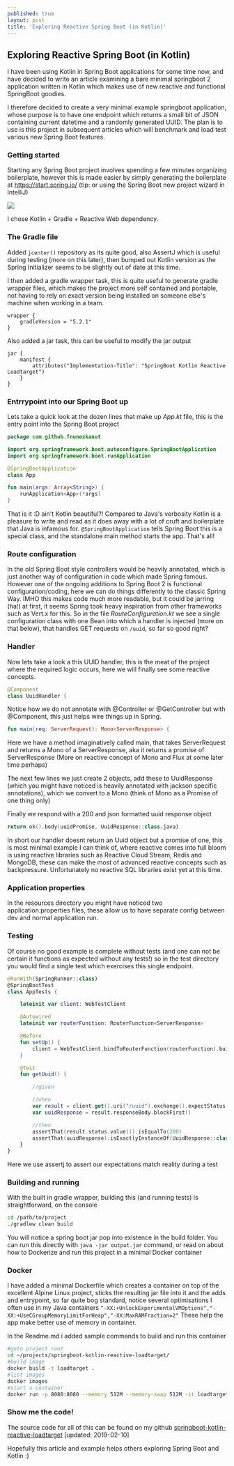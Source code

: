 ```yaml
---
published: true
layout: post
title: 'Exploring Reactive Spring Boot (in Kotlin)'
---
```

## Exploring Reactive Spring Boot (in Kotlin)

I have been using Kotlin in Spring Boot applications for some time now, and have decided to write an article examining a bare minimal springboot 2 application written in Kotlin which makes use of new reactive and functional SpringBoot goodies.

<!--more-->

I therefore decided to create a very minimal example springboot application, whose purpose is to have one endpoint which returns a small bit of JSON containing current datetime and a randomly generated UUID. The plan is to use is this project in subsequent articles which will benchmark and load test various new Spring Boot features.

### Getting started
Starting any Spring Boot project involves spending a few minutes organizing boilerplate, however this is made easier by simply generating the boilerplate at https://start.spring.io/ (tip: or using the Spring Boot new project wizard in IntelliJ)

![]({{site.baseurl}}/images/2019-01-02_01.png)

I chose Kotlin + Gradle + Reactive Web dependency.

### The Gradle file
Added ```jcenter()``` repository as its quite good, also AssertJ which is useful during testing (more on this later), then bumped out Kotlin version as the Spring Initializer seems to be slightly out of date at this time.

I then added a gradle wrapper task, this is quite useful to generate gradle wrapper files, which makes the project more self contained and portable, not having to rely on exact version being installed on someone else's machine when working in a team.
```
wrapper {
    gradleVersion = "5.2.1"
}
```

Also added a jar task, this can be useful to modify the jar output
```
jar {
    manifest {
        attributes("Implementation-Title": "SpringBoot Kotlin Reactive Loadtarget")
    }
}
```

### Entrrypoint into our Spring Boot up
Lets take a quick look at the dozen lines that make up *App.kt* file, this is the entry point into the Spring Boot project
```kotlin
package com.github.fnunezkanut

import org.springframework.boot.autoconfigure.SpringBootApplication
import org.springframework.boot.runApplication

@SpringBootApplication
class App

fun main(args: Array<String>) {
    runApplication<App>(*args)
}
```

That is it :D ain't Kotlin beautiful?! Compared to Java's verbosity Kotlin is a pleasure to write and read as it does away with a lot of cruft and boilerplate that Java is infamous for. ```@SpringBootApplication``` tells Spring Boot this is a special class, and the standalone main method starts the app. That's all!

### Route configuration
In the old Spring Boot style controllers would be heavily annotated, which is just another way of configuration in code which made Spring famous. However one of the ongoing additions to Spring Boot 2 is functional configuration/coding, here we can do things differently to the classic Spring Way. IMHO this makes code much more readable, but it could be jarring (ha!) at first, it seems Spring took heavy inspiration from other frameworks such as Vert.x for this. 
So in the file *RouteConfiguration.kt* we see a single configuration class with one Bean into which a handler is injected (more on that below), that handles GET requests on ```/uuid```, so far so good right?

### Handler
Now lets take a look a this UUID handler, this is the meat of the project where the required logic occurs, here we will finally see some reactive concepts.
```kotlin
@Component
class UuidHandler {
```

Notice how we do not annotate with @Controller or @GetController but with @Component, this just helps wire things up in Spring.

```kotlin
fun main(req: ServerRequest): Mono<ServerResponse> {
```
Here we have a method imaginatively called main, that takes ServerRequest and returns a Mono of a ServerResponse, aka it returns a promise of ServerResponse (More on reactive concept of Mono and Flux at some later time perhaps)

The next few lines we just create 2 objects, add these to UuidResponse (which you might have noticed is heavily annotated with jackson specific annotations), which we convert to a Mono (think of Mono as a Promise of one thing only)

Finally we respond with a 200 and json formatted uuid response object
```kotlin
return ok().body(uuidPromise, UuidResponse::class.java)
```

In short our handler doesnt return an Uuid object but a promise of one, this is most minimal example I can think of, where reactive comes into full bloom is using reactive libraries such as Reactive Cloud Stream, Redis and MongoDB, these can make the most of advanced reactive concepts such as backpressure. Unfortunately no reactive SQL libraries exist yet at this time.

### Application properties
In the resources directory you might have noticed two application.properties files, these allow us to have separate config between dev and normal application run. 

### Testing
Of course no good example is complete without tests (and one can not be certain it functions as expected without any tests!) so in the test directory you would find a single test which exercises this single endpoint.
```kotlin
@RunWith(SpringRunner::class)
@SpringBootTest
class AppTests {

    lateinit var client: WebTestClient

    @Autowired
    lateinit var routerFunction: RouterFunction<ServerResponse>

    @Before
    fun setUp() {
        client = WebTestClient.bindToRouterFunction(routerFunction).build()
    }

    @Test
    fun getUuid() {

        //given

        //when
        var result = client.get().uri("/uuid").exchange().expectStatus().isOk.returnResult<UuidResponse>()
        var uuidResponse = result.responseBody.blockFirst()

        //then
        assertThat(result.status.value()).isEqualTo(200)
        assertThat(uuidResponse).isExactlyInstanceOf(UuidResponse::class.java)
    }
}
```
Here we use assertj to assert our expectations match reality during a test

### Building and running
With the built in gradle wrapper, building this (and running tests) is straightforward, on the console
```bash
cd /path/to/project
./gradlew clean build
```
You will notice a spring boot jar pop into existence in the build folder. You can run this directly with ```java -jar output.jar``` command, or read on about how to Dockerize and run this project in a minimal Docker container

### Docker
I have added a minimal Dockerfile which creates a container on top of the excellent Alpine Linux project, sticks the resulting jar file into it and the adds and entrypoint, so far quite bog standard, notice several optimisations I often use in my Java containers ```"-XX:+UnlockExperimentalVMOptions","-XX:+UseCGroupMemoryLimitForHeap","-XX:MaxRAMFraction=2"``` These help the app make better use of memory in container.

In the Readme.md i added sample commands to build and run this container
```bash
#goto project root
cd ~/projects/springboot-kotlin-reactive-loadtarget/
#build image
docker build -t loadtarget .
#list images
docker images
#start a container
docker run -p 8080:8080 --memory 512M --memory-swap 512M -it loadtarget
```

### Show me the code!
The source code for all of this can be found on my github [springboot-kotlin-reactive-loadtarget](https://github.com/fnunezkanut/springboot-kotlin-reactive-loadtarget) [updated: 2019-02-10]

Hopefully this article and example helps others exploring Spring Boot and Kotlin :)
